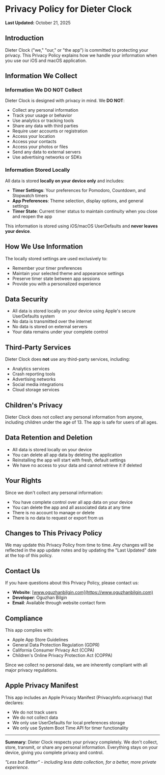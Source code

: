 # Privacy Policy for Dieter Clock

**Last Updated:** October 21, 2025

## Introduction

Dieter Clock ("we," "our," or "the app") is committed to protecting your privacy. This Privacy Policy explains how we handle your information when you use our iOS and macOS application.

## Information We Collect

### Information We DO NOT Collect

Dieter Clock is designed with privacy in mind. We **DO NOT**:

- Collect any personal information
- Track your usage or behavior
- Use analytics or tracking tools
- Share any data with third parties
- Require user accounts or registration
- Access your location
- Access your contacts
- Access your photos or files
- Send any data to external servers
- Use advertising networks or SDKs

### Information Stored Locally

All data is stored **locally on your device only** and includes:

- **Timer Settings**: Your preferences for Pomodoro, Countdown, and Stopwatch timers
- **App Preferences**: Theme selection, display options, and general settings
- **Timer State**: Current timer status to maintain continuity when you close and reopen the app

This information is stored using iOS/macOS UserDefaults and **never leaves your device**.

## How We Use Information

The locally stored settings are used exclusively to:

- Remember your timer preferences
- Maintain your selected theme and appearance settings
- Preserve timer state between app sessions
- Provide you with a personalized experience

## Data Security

- All data is stored locally on your device using Apple's secure UserDefaults system
- No data is transmitted over the internet
- No data is stored on external servers
- Your data remains under your complete control

## Third-Party Services

Dieter Clock does **not** use any third-party services, including:

- Analytics services
- Crash reporting tools
- Advertising networks
- Social media integrations
- Cloud storage services

## Children's Privacy

Dieter Clock does not collect any personal information from anyone, including children under the age of 13. The app is safe for users of all ages.

## Data Retention and Deletion

- All data is stored locally on your device
- You can delete all app data by deleting the application
- Reinstalling the app will start with fresh, default settings
- We have no access to your data and cannot retrieve it if deleted

## Your Rights

Since we don't collect any personal information:

- You have complete control over all app data on your device
- You can delete the app and all associated data at any time
- There is no account to manage or delete
- There is no data to request or export from us

## Changes to This Privacy Policy

We may update this Privacy Policy from time to time. Any changes will be reflected in the app update notes and by updating the "Last Updated" date at the top of this policy.

## Contact Us

If you have questions about this Privacy Policy, please contact us:

- **Website**: [www.oguzhanbilgin.com](https://www.oguzhanbilgin.com)
- **Developer**: Oguzhan Bilgin
- **Email**: Available through website contact form

## Compliance

This app complies with:

- Apple App Store Guidelines
- General Data Protection Regulation (GDPR)
- California Consumer Privacy Act (CCPA)
- Children's Online Privacy Protection Act (COPPA)

Since we collect no personal data, we are inherently compliant with all major privacy regulations.

## Apple Privacy Manifest

This app includes an Apple Privacy Manifest (PrivacyInfo.xcprivacy) that declares:

- We do not track users
- We do not collect data
- We only use UserDefaults for local preferences storage
- We only use System Boot Time API for timer functionality

---

**Summary**: Dieter Clock respects your privacy completely. We don't collect, store, transmit, or share any personal information. Everything stays on your device, giving you complete privacy and control.

*"Less but Better" - including less data collection, for a better, more private experience.*

